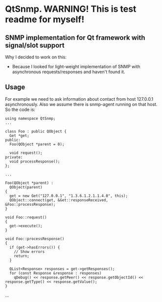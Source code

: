 QtSnmp. WARNING! This is test readme for myself!
===

SNMP implementation for Qt framework with signal/slot support
---
Why I decided to work on this:
- Because I looked for light-weight implementation of SNMP with asynchronous requests/responses and haven't found it.

Usage
---
For example we need to ask information about contact from host 127.0.0.1 asynchronously.
Also we assume there is snmp-agent running on that host. So the code is:

    using namespace QtSnmp;
    ... 
    
    class Foo : public QObject {
      Get *get;
    public:
      Foo(QObject *parent = 0);
      
      void request();
    private:        
      void processResponse();
    };
    
    ...
    
    Foo(QObject *parent) :
      QObject(parent)
    {
      get = new Get("127.0.0.1", "1.3.6.1.2.1.1.4.0", this);
      QObject::connect(get, &Get::responseReceived, &Foo::processResponse);
    }
    
    void Foo::request()
    {      
      get->execute();
    }
    
    void Foo::processResponse()
    {
      if (get->hasErrors()) {
        // Show errors
        return;
      }
        
      QList<Response> responses = get->getResponses();
      for (const Response &response : responses)
        qDebug() << response.getPeer() << response.getObjectId() << response.getType() << response.getValue();      
    }

...

